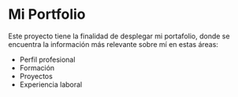 # Mi Portfolio

Este proyecto tiene la finalidad de desplegar mi portafolio, donde se encuentra la información más relevante sobre mí en estas áreas:

- Perfil profesional
- Formación
- Proyectos
- Experiencia laboral
